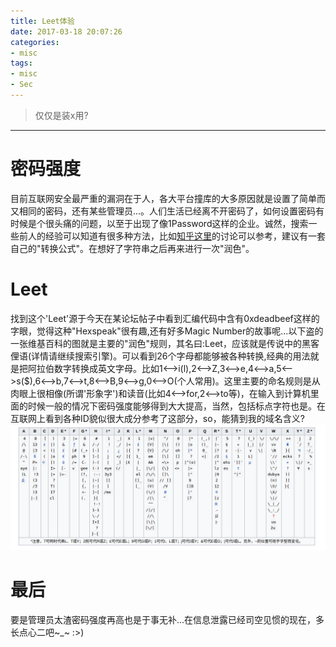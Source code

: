 ```yaml
---
title: Leet体验
date: 2017-03-18 20:07:26
categories:
- misc
tags:
- misc
- Sec
---
```


> 仅仅是装x用?


<!--more-->

-------------------------------

# 密码强度
目前互联网安全最严重的漏洞在于人，各大平台撞库的大多原因就是设置了简单而又相同的密码，还有某些管理员...。人们生活已经离不开密码了，如何设置密码有时候是个很头痛的问题，以至于出现了像1Password这样的企业。诚然，搜索一些前人的经验可以知道有很多种方法，比如[知乎这里](https://www.zhihu.com/question/21201996)的讨论可以参考，建议有一套自己的"转换公式"。在想好了字符串之后再来进行一次"润色"。


# Leet
找到这个'Leet'源于今天在某论坛帖子中看到汇编代码中含有0xdeadbeef这样的字眼，觉得这种"Hexspeak"很有趣,还有好多Magic Number的故事呢...以下盗的一张维基百科的图就是主要的"润色"规则，其名曰:Leet，应该就是传说中的黑客俚语(详情请继续搜索引擎)。可以看到26个字母都能够被各种转换,经典的用法就是把阿拉伯数字转换成英文字母。比如1<-->i(l),2<-->Z,3<-->e,4<-->a,5<-->s($),6<-->b,7<-->t,8<-->B,9<-->g,0<-->O(个人常用)。这里主要的命名规则是从肉眼上很相像(所谓'形象字')和读音(比如4<-->for,2<-->to等)，在输入到计算机里面的时候一般的情况下密码强度能够得到大大提高，当然，包括标点字符也是。在互联网上看到各种ID貌似很大成分参考了这部分，so，能猜到我的域名含义?
![Leet_by_wikipedia.png](/images/Leet_by_wikipedia.png)

# 最后
要是管理员太渣密码强度再高也是于事无补...在信息泄露已经司空见惯的现在，多长点心二吧~_~ :>)
